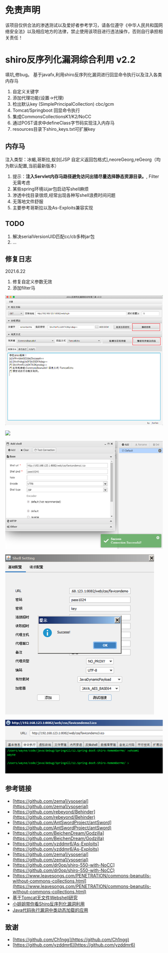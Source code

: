 # 免责声明
该项目仅供合法的渗透测试以及爱好者参考学习，请各位遵守《中华人民共和国网络安全法》以及相应地方的法律，禁止使用该项目进行违法操作，否则自行承担相关责任！

# shiro反序列化漏洞综合利用 v2.2

填坑,修bug。
基于javafx,利用shiro反序列化漏洞进行回显命令执行以及注入各类内存马

1. 自定义关键字
2. 添加代理功能(设置->代理)
3. 检出默认key (SimplePrincipalCollection) cbc/gcm
4. Tomcat/Springboot 回显命令执行
5. 集成CommonsCollectionsK1/K2/NoCC
6. 通过POST请求中defineClass字节码实现注入内存马
7. resources目录下shiro_keys.txt可扩展key

## 内存马
注入类型：冰蝎,哥斯拉,蚁剑[JSP 自定义返回包格式],neoreGeorg,reGeorg（均为默认配置,当前最新版本）
1. 提示：**注入Servlet内存马路径避免访问出错尽量选择静态资源目录。**, Filter无需考虑
1. 某些spring环境以jar包启动写shell麻烦
2. 渗透中找目录很烦,经常出现各种写shell浪费时间问题
3. 无落地文件舒服
4. 主要参考哥斯拉以及As-Exploits兼容实现

## TODO
1. 解决serialVersionUID匹配cc/cb多种jar包
2. ...

## 修复日志
2021.6.22
1. 修复自定义参数无效
2. 添加filter马

![](screenshot/1.png)

![](screenshot/5.jpg)


![](screenshot/2.png)

![](screenshot/3.png)

![](screenshot/4.png)



## 参考链接
- [https://github.com/zema1/ysoserial](https://github.com/zema1/ysoserial)
- [https://github.com/rebeyond/Behinder](https://github.com/rebeyond/Behinder)
- [https://github.com/AntSwordProject/antSword](https://github.com/AntSwordProject/antSword)
- [https://github.com/BeichenDream/Godzilla](https://github.com/BeichenDream/Godzilla)
- [https://github.com/yzddmr6/As-Exploits](https://github.com/yzddmr6/As-Exploits)
- [https://github.com/zema1/ysoserial](https://github.com/zema1/ysoserial)
- [https://github.com/dr0op/shiro-550-with-NoCC](https://github.com/dr0op/shiro-550-with-NoCC)
- [https://www.leavesongs.com/PENETRATION/commons-beanutils-without-commons-collections.html](https://www.leavesongs.com/PENETRATION/commons-beanutils-without-commons-collections.html)
- [基于Tomcat无文件Webshell研究](https://mp.weixin.qq.com/s/whOYVsI-AkvUJTeeDWL5dA)
- [小姐姐带你看Shiro反序列化漏洞利用](https://mp.weixin.qq.com/s/WDmj4-2lB-hlf_Fm_wDiOg)
- [Java代码执行漏洞中类动态加载的应用](https://mp.weixin.qq.com/s?__biz=MzAwNzk0NTkxNw==&mid=2247484622&idx=1&sn=8ec625711dcf87f0b6abe67483f0534d)

## 致谢
- [https://github.com/Ch1ngg](https://github.com/Ch1ngg)
- [https://github.com/yzddmr6](https://github.com/yzddmr6)